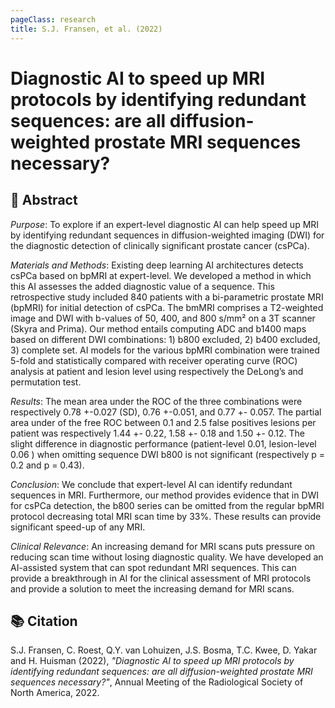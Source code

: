 ```yaml
---
pageClass: research
title: S.J. Fransen, et al. (2022)
---
```

# Diagnostic AI to speed up MRI protocols by identifying redundant sequences: are all diffusion-weighted prostate MRI sequences necessary?

## 📖 Abstract
*Purpose*: To explore if an expert-level diagnostic AI can help speed up MRI by identifying redundant sequences in diffusion-weighted imaging (DWI) for the diagnostic detection of clinically significant prostate cancer (csPCa).

*Materials and Methods*: Existing deep learning AI architectures detects csPCa based on bpMRI at expert-level. We developed a method in which this AI assesses the added diagnostic value of a sequence. This retrospective study included 840 patients with a bi-parametric prostate MRI (bpMRI) for initial detection of csPCa. The bmMRI comprises a T2-weighted image and DWI with b-values of 50, 400, and 800 s/mm² on a 3T scanner (Skyra and Prima). Our method entails computing ADC and b1400 maps based on different DWI combinations: 1) b800 excluded, 2) b400 excluded, 3) complete set. AI models for the various bpMRI combination were trained 5-fold and statistically compared with receiver operating curve (ROC) analysis at patient and lesion level using respectively the DeLong’s and permutation test.

*Results*: The mean area under the ROC of the three combinations were respectively 0.78 +-0.027 (SD), 0.76 +-0.051, and 0.77 +- 0.057. The partial area under of the free ROC between 0.1 and 2.5 false positives lesions per patient was respectively 1.44 +- 0.22, 1.58 +- 0.18 and 1.50 +- 0.12. The slight difference in diagnostic performance (patient-level 0.01, lesion-level 0.06 ) when omitting sequence DWI b800 is not significant (respectively p = 0.2 and p = 0.43).

*Conclusion*: We conclude that expert-level AI can identify redundant sequences in MRI. Furthermore, our method provides evidence that in DWI for csPCa detection, the b800 series can be omitted from the regular bpMRI protocol decreasing total MRI scan time by 33%. These results can provide significant speed-up of any MRI.

*Clinical Relevance*: An increasing demand for MRI scans puts pressure on reducing scan time without losing diagnostic quality. We have developed an AI-assisted system that can spot redundant MRI sequences. This can provide a breakthrough in AI for the clinical assessment of MRI protocols and provide a solution to meet the increasing demand for MRI scans.

## 📚 Citation
S.J. Fransen, C. Roest, Q.Y. van Lohuizen, J.S. Bosma, T.C. Kwee, D. Yakar and H. Huisman (2022), _"Diagnostic AI to speed up MRI protocols by identifying redundant sequences: are all diffusion-weighted prostate MRI sequences necessary?"_, Annual Meeting of the Radiological Society of North America, 2022.
